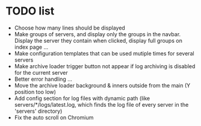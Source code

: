 # TODO list

- Choose how many lines should be displayed
- Make groups of servers, and display only the groups in the navbar. Display the server they contain when clicked,
  display full groups on index page ...
- Make configuration templates that can be used mutiple times for several servers
- Make archive loader trigger button not appear if log archiving is disabled for the current server
- Better error handling ...
- Move the archive loader background & inners outside from the main (Y position too low)
- Add config section for log files with dynamic path (like servers/*/logs/latest.log, which finds the log file of every server in the 'servers' directory)
- Fix the auto scroll on Chromium
